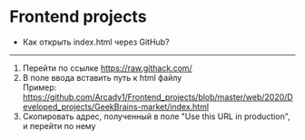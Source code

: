 # Frontend projects
* Как открыть index.html через GitHub?
***
1. Перейти по ссылке https://raw.githack.com/
2. В поле ввода вставить путь к html файлу  
Пример: https://github.com/Arcady1/Frontend_projects/blob/master/web/2020/Developed_projects/GeekBrains-market/index.html
3. Скопировать адрес, полученный в поле "Use this URL in production", и перейти по нему
